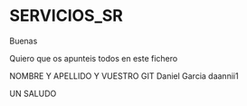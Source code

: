 # SERVICIOS_SR

Buenas 

Quiero que os apunteis todos en este fichero 

NOMBRE Y APELLIDO Y VUESTRO GIT
Daniel Garcia daannii1

UN SALUDO 



